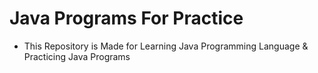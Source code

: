 # Java Programs For Practice
- This Repository is Made for Learning Java Programming Language &amp; Practicing Java Programs
